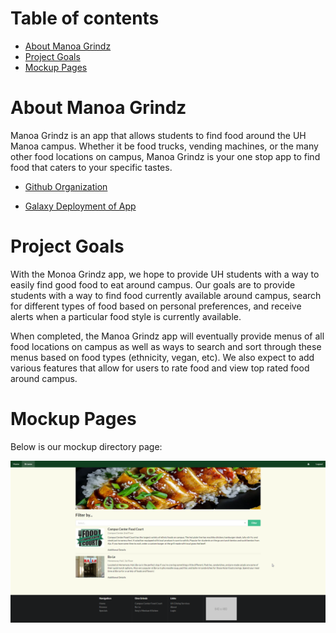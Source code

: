 # Table of contents

* [About Manoa Grindz](#about-manoa-grindz)
* [Project Goals](#project-goals)
* [Mockup Pages](#mockup-pages)

# About Manoa Grindz

Manoa Grindz is an app that allows students to find food around the UH Manoa campus. Whether it be food trucks, vending machines, or the many other food locations on campus, Manoa Grindz is your one stop app to find food that caters to your specific tastes. 

* [Github Organization](https://github.com/manoa-grindz)

* [Galaxy Deployment of App](http://manoa-grindz.meteorapp.com/)

# Project Goals

With the Monoa Grindz app, we hope to provide UH students with a way to easily find good food to eat around campus. Our goals are to provide students with a way to find food currently available around campus, search for different types of food based on personal preferences, and receive alerts when a particular food style is currently available. 

When completed, the Manoa Grindz app will eventually provide menus of all food locations on campus as well as ways to search and sort through these menus based on food types (ethnicity, vegan, etc). We also expect to add various features that allow for users to rate food and view top rated food around campus. 


# Mockup Pages

Below is our mockup directory page: 

![](images/mockupPage.png)
